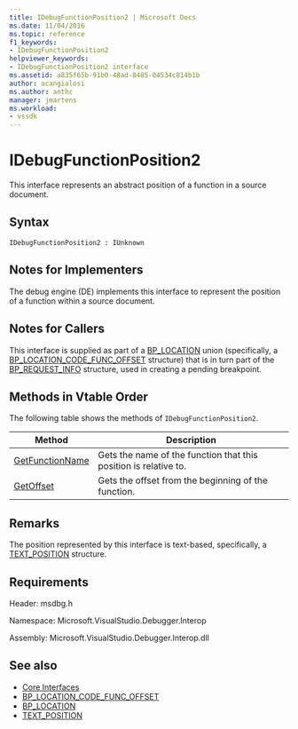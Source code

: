 ```yaml
---
title: IDebugFunctionPosition2 | Microsoft Docs
ms.date: 11/04/2016
ms.topic: reference
f1_keywords:
- IDebugFunctionPosition2
helpviewer_keywords:
- IDebugFunctionPosition2 interface
ms.assetid: a835f65b-91b0-48ad-8485-04534c814b1b
author: acangialosi
ms.author: anthc
manager: jmartens
ms.workload:
- vssdk
---
```

# IDebugFunctionPosition2
This interface represents an abstract position of a function in a source document.

## Syntax

```
IDebugFunctionPosition2 : IUnknown
```

## Notes for Implementers
 The debug engine (DE) implements this interface to represent the position of a function within a source document.

## Notes for Callers
 This interface is supplied as part of a [BP_LOCATION](../../../extensibility/debugger/reference/bp-location.md) union (specifically, a [BP_LOCATION_CODE_FUNC_OFFSET](../../../extensibility/debugger/reference/bp-location-code-func-offset.md) structure) that is in turn part of the [BP_REQUEST_INFO](../../../extensibility/debugger/reference/bp-request-info.md) structure, used in creating a pending breakpoint.

## Methods in Vtable Order
 The following table shows the methods of `IDebugFunctionPosition2`.

|Method|Description|
|------------|-----------------|
|[GetFunctionName](../../../extensibility/debugger/reference/idebugfunctionposition2-getfunctionname.md)|Gets the name of the function that this position is relative to.|
|[GetOffset](../../../extensibility/debugger/reference/idebugfunctionposition2-getoffset.md)|Gets the offset from the beginning of the function.|

## Remarks
 The position represented by this interface is text-based, specifically, a [TEXT_POSITION](../../../extensibility/debugger/reference/text-position.md) structure.

## Requirements
 Header: msdbg.h

 Namespace: Microsoft.VisualStudio.Debugger.Interop

 Assembly: Microsoft.VisualStudio.Debugger.Interop.dll

## See also
- [Core Interfaces](../../../extensibility/debugger/reference/core-interfaces.md)
- [BP_LOCATION_CODE_FUNC_OFFSET](../../../extensibility/debugger/reference/bp-location-code-func-offset.md)
- [BP_LOCATION](../../../extensibility/debugger/reference/bp-location.md)
- [TEXT_POSITION](../../../extensibility/debugger/reference/text-position.md)
